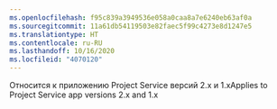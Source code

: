 ```yaml
---
ms.openlocfilehash: f95c839a3949536e058a0caa8a7e6240eb63af0a
ms.sourcegitcommit: 11a61db54119503e82faec5f99c4273e8d1247e5
ms.translationtype: HT
ms.contentlocale: ru-RU
ms.lasthandoff: 10/16/2020
ms.locfileid: "4070120"
---
```

<span data-ttu-id="58d4c-101">Относится к приложению Project Service версий 2.x и 1.x</span><span class="sxs-lookup"><span data-stu-id="58d4c-101">Applies to Project Service app versions 2.x and 1.x</span></span>
